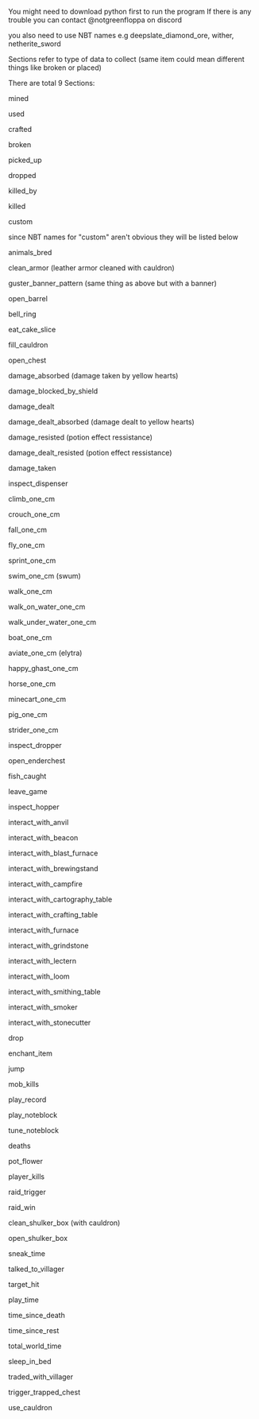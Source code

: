 You might need to download python first to run the program
If there is any trouble you can contact @notgreenfloppa on discord


you also need to use NBT names e.g deepslate_diamond_ore, wither, netherite_sword

Sections refer to type of data to collect (same item could mean different things like broken or placed)

There are total 9 Sections:



mined

used

crafted

broken

picked_up

dropped

killed_by

killed

custom


since NBT names for "custom" aren't obvious they will be listed below


animals_bred

clean_armor (leather armor cleaned with cauldron)

guster_banner_pattern (same thing as above but with a banner)

open_barrel 

bell_ring

eat_cake_slice

fill_cauldron

open_chest

damage_absorbed (damage taken by yellow hearts)

damage_blocked_by_shield

damage_dealt

damage_dealt_absorbed (damage dealt to yellow hearts)

damage_resisted (potion effect ressistance)

damage_dealt_resisted (potion effect ressistance)

damage_taken

inspect_dispenser

climb_one_cm

crouch_one_cm

fall_one_cm

fly_one_cm

sprint_one_cm

swim_one_cm (swum)

walk_one_cm

walk_on_water_one_cm 

walk_under_water_one_cm

boat_one_cm

aviate_one_cm (elytra)

happy_ghast_one_cm

horse_one_cm

minecart_one_cm

pig_one_cm

strider_one_cm

inspect_dropper

open_enderchest

fish_caught

leave_game

inspect_hopper

interact_with_anvil

interact_with_beacon

interact_with_blast_furnace

interact_with_brewingstand

interact_with_campfire

interact_with_cartography_table

interact_with_crafting_table

interact_with_furnace

interact_with_grindstone

interact_with_lectern

interact_with_loom

interact_with_smithing_table

interact_with_smoker

interact_with_stonecutter

drop

enchant_item

jump

mob_kills

play_record

play_noteblock

tune_noteblock

deaths

pot_flower

player_kills

raid_trigger

raid_win

clean_shulker_box (with cauldron)

open_shulker_box

sneak_time

talked_to_villager

target_hit

play_time

time_since_death

time_since_rest

total_world_time

sleep_in_bed

traded_with_villager

trigger_trapped_chest

use_cauldron
